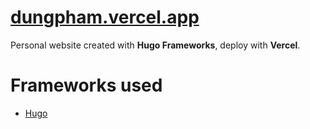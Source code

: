 # [dungpham.vercel.app](https://dungpham.vercel.app/)

Personal website created with **Hugo Frameworks**, deploy with **Vercel**.

# Frameworks used
- [Hugo](https://themes.gohugo.io/themes/hugo-theme-anubis2/)
